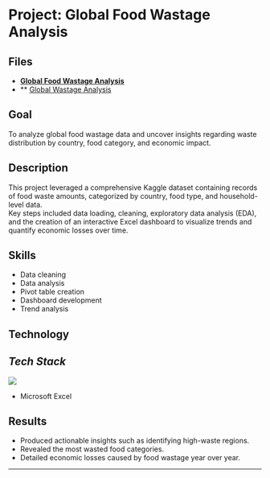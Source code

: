 # Project: Global Food Wastage Analysis


## Files
- **[Global Food Wastage Analysis](https://github.com/Ratau-Lebohang/Lebohang-Analytics-Portfolio/blob/6d6b1eebc5cca1fa8e1b5354ceb0a761c4e57630/Global%20Food%20Wastage/Global%20Food%20Wastage%20Analysis.xlsx)**
- ** [Global Wastage Analysis](https://github.com/Ratau-Lebohang/Lebohang-Analytics-Portfolio/blob/6d6b1eebc5cca1fa8e1b5354ceb0a761c4e57630/Global%20Food%20Wastage/Power%20BI%20Global%20Food%20Wastage.png)


## Goal
To analyze global food wastage data and uncover insights regarding waste distribution by country, food category, and economic impact.

##  Description
This project leveraged a comprehensive Kaggle dataset containing records of food waste amounts, categorized by country, food type, and household-level data.  
Key steps included data loading, cleaning, exploratory data analysis (EDA), and the creation of an interactive Excel dashboard to visualize trends and quantify economic losses over time.

##  Skills
- Data cleaning
- Data analysis
- Pivot table creation
- Dashboard development
- Trend analysis

##  Technology
## *Tech Stack*
<p align="left">
   <img src="https://img.shields.io/badge/Excel-217346?style=for-the-badge&logo=microsoft-excel&logoColor=white"/>
</p>

- Microsoft Excel

## Results
- Produced actionable insights such as identifying high-waste regions.
- Revealed the most wasted food categories.
- Detailed economic losses caused by food wastage year over year.

---

